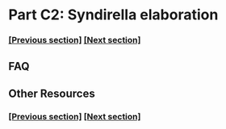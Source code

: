 
# Part C2: Syndirella elaboration

### [[Previous section]](docs/C1_RETROSYNTHESIS.md) [[Next section]](docs/C3_LOAD_SYNDIRELLA.md)


## FAQ


## Other Resources

### [[Previous section]](docs/C1_RETROSYNTHESIS.md) [[Next section]](docs/C3_LOAD_SYNDIRELLA.md)